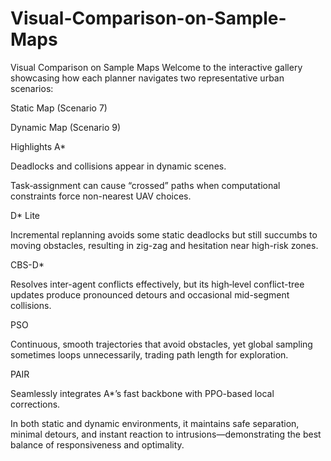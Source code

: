 # Visual-Comparison-on-Sample-Maps
Visual Comparison on Sample Maps
Welcome to the interactive gallery showcasing how each planner navigates two representative urban scenarios:

Static Map (Scenario 7)

Dynamic Map (Scenario 9)

Highlights
A*

Deadlocks and collisions appear in dynamic scenes.

Task‐assignment can cause “crossed” paths when computational constraints force non-nearest UAV choices.

D* Lite

Incremental replanning avoids some static deadlocks but still succumbs to moving obstacles, resulting in zig-zag and hesitation near high-risk zones.

CBS-D*

Resolves inter-agent conflicts effectively, but its high‐level conflict-tree updates produce pronounced detours and occasional mid-segment collisions.

PSO

Continuous, smooth trajectories that avoid obstacles, yet global sampling sometimes loops unnecessarily, trading path length for exploration.

PAIR

Seamlessly integrates A*’s fast backbone with PPO-based local corrections.

In both static and dynamic environments, it maintains safe separation, minimal detours, and instant reaction to intrusions—demonstrating the best balance of responsiveness and optimality.

